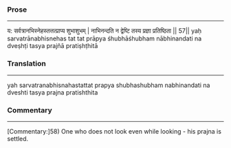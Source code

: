 ### Prose 
 --- 
य: सर्वत्रानभिस्नेहस्तत्तत्प्राप्य शुभाशुभम् |
नाभिनन्दति न द्वेष्टि तस्य प्रज्ञा प्रतिष्ठिता || 57||
yaḥ sarvatrānabhisnehas tat tat prāpya śhubhāśhubham
nābhinandati na dveṣhṭi tasya prajñā pratiṣhṭhitā

### Translation 
 --- 
yah sarvatranabhisnahastattat prapya shubhashubham nabhinandati na dveshti tasya prajna pratishthita

### Commentary 
 --- 
[Commentary:]58) One who does not look even while looking - his prajna is settled.
